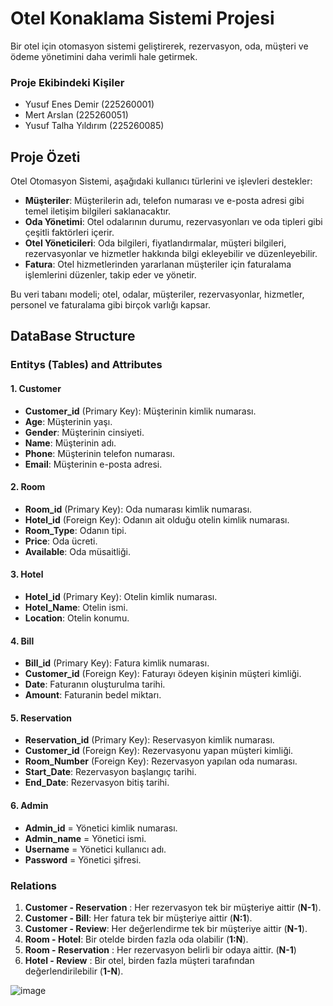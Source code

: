 # Otel Konaklama Sistemi Projesi

Bir otel için otomasyon sistemi geliştirerek, rezervasyon, oda, müşteri ve ödeme yönetimini daha verimli hale getirmek.

### Proje Ekibindeki Kişiler
- Yusuf Enes Demir (225260001)
- Mert Arslan (225260051)
- Yusuf Talha Yıldırım (225260085)

## Proje Özeti

Otel Otomasyon Sistemi, aşağıdaki kullanıcı türlerini ve işlevleri destekler:
- **Müşteriler**: Müşterilerin adı, telefon numarası ve e-posta adresi gibi temel iletişim bilgileri saklanacaktır.
- **Oda Yönetimi**: Otel odalarının durumu, rezervasyonları ve oda tipleri gibi çeşitli faktörleri içerir.
- **Otel Yöneticileri**: Oda bilgileri, fiyatlandırmalar, müşteri bilgileri, rezervasyonlar ve hizmetler hakkında bilgi ekleyebilir ve düzenleyebilir.
- **Fatura**: Otel hizmetlerinden yararlanan müşteriler için faturalama işlemlerini düzenler, takip eder ve yönetir.
  
Bu veri tabanı modeli; otel, odalar, müşteriler, rezervasyonlar, hizmetler, personel ve faturalama gibi birçok varlığı kapsar.

## DataBase Structure

### Entitys (Tables) and Attributes

#### 1. Customer
- **Customer_id** (Primary Key): Müşterinin kimlik numarası.
- **Age**: Müşterinin yaşı.
- **Gender**: Müşterinin cinsiyeti.
- **Name**: Müşterinin adı.
- **Phone**: Müşterinin telefon numarası.
- **Email**: Müşterinin e-posta adresi.

#### 2. Room
- **Room_id** (Primary Key): Oda numarası kimlik numarası.
- **Hotel_id** (Foreign Key): Odanın ait olduğu otelin kimlik numarası.
- **Room_Type**: Odanın tipi.
- **Price**: Oda ücreti.
- **Available**: Oda müsaitliği.

#### 3. Hotel
- **Hotel_id** (Primary Key): Otelin kimlik numarası.
- **Hotel_Name**: Otelin ismi.
- **Location**: Otelin konumu.
  
#### 4. Bill 
- **Bill_id** (Primary Key): Fatura kimlik numarası.
- **Customer_id** (Foreign Key): Faturayı ödeyen kişinin müşteri kimliği.
- **Date**: Faturanın oluşturulma tarihi.
- **Amount**: Faturanin bedel miktarı.
  
#### 5. Reservation
- **Reservation_id** (Primary Key): Reservasyon kimlik numarası.
- **Customer_id** (Foreign Key): Rezervasyonu yapan müşteri kimliği.
- **Room_Number** (Foreign Key): Rezervasyon yapılan oda numarası.
- **Start_Date**: Rezervasyon başlangıç tarihi.
- **End_Date**: Rezervasyon bitiş tarihi.

#### 6. Admin
- **Admin_id** = Yönetici kimlik numarası.
- **Admin_name** = Yönetici ismi.
- **Username** = Yönetici kullanıcı adı.
- **Password** = Yönetici şifresi.

### Relations
1. **Customer - Reservation** : Her rezervasyon tek bir müşteriye aittir (**N-1**).
2. **Customer - Bill**: Her fatura tek bir müşteriye aittir (**N:1**).
3. **Customer - Review**: Her değerlendirme tek bir müşteriye aittir (**N-1**).
4. **Room - Hotel**: Bir otelde birden fazla oda olabilir (**1:N**).
5. **Room - Reservation** : Her rezervasyon belirli bir odaya aittir. (**N-1**)
6. **Hotel - Review** : Bir otel, birden fazla müşteri tarafından değerlendirilebilir (**1-N**).

![image](https://github.com/user-attachments/assets/08371886-2167-4461-9d84-badd7104a589)

